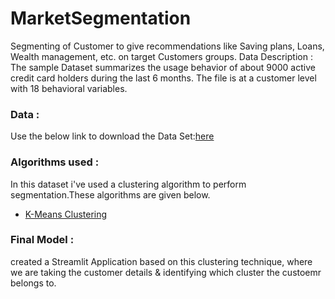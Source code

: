 # MarketSegmentation
 Segmenting of Customer to give recommendations like Saving plans, Loans, Wealth management, etc. on target Customers groups.
Data Description : 
The sample Dataset summarizes the usage behavior of about 9000 active credit card holders during the last 6 months. The file is at a customer level with 18 behavioral variables.
### Data :  
Use the below link to download the Data Set:[here]([https://github.com/Alisha0214/MarketSegmentation-main/blob/main/Clustered_Customer_Data.csv])
### Algorithms used :  
In this dataset i've used a clustering algorithm to perform segmentation.These algorithms are given below.
- [K-Means Clustering](https://en.wikipedia.org/wiki/K-means_clustering)
### Final Model  :
created a Streamlit Application based on this clustering technique, where we are taking the customer details & identifying which cluster the custoemr belongs to.

